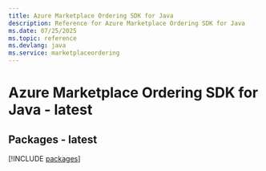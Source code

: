 ```yaml
---
title: Azure Marketplace Ordering SDK for Java
description: Reference for Azure Marketplace Ordering SDK for Java
ms.date: 07/25/2025
ms.topic: reference
ms.devlang: java
ms.service: marketplaceordering
---
```

# Azure Marketplace Ordering SDK for Java - latest
## Packages - latest
[!INCLUDE [packages](marketplace-ordering-index.md)]